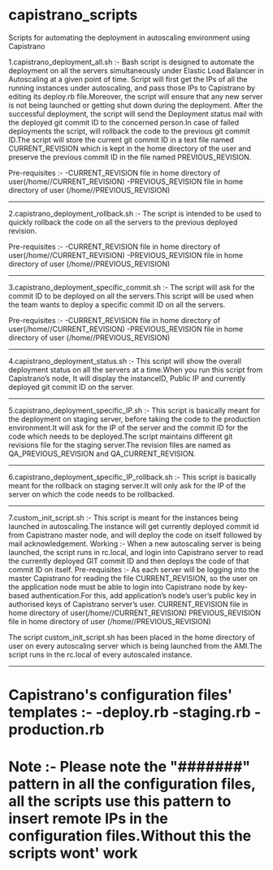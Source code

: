 # capistrano_scripts
Scripts for automating the deployment in autoscaling environment using Capistrano

1.capistrano_deployment_all.sh :- 
Bash script is designed to automate the deployment on all the servers simultaneously under Elastic Load Balancer in Autoscaling at a given point of time. Script will first get the IPs of all the running instances under autoscaling, and pass those IPs to Capistrano by editing its deploy.rb file.Moreover, the script will ensure that any new server is not being launched or getting shut down during the deployment. After the successful deployment, the script will send the Deployment status mail with the deployed git commit ID to the concerned person.In case of failed deployments the script, will rollback the code to the previous git commit ID.The script will store the current git commit ID in a text file named CURRENT_REVISION which is kept in the home directory of the <user> user and preserve the previous commit ID in the file named PREVIOUS_REVISION.

Pre-requisites :-
-CURRENT_REVISION file in home directory of  user(/home/<user>/CURRENT_REVISION)
-PREVIOUS_REVISION file in home directory of  user (/home/<user>/PREVIOUS_REVISION)


-------------------------------------------------------------------------------------------

2.capistrano_deployment_rollback.sh :- 
The script is intended to be used to quickly rollback the code on all the servers to the previous deployed revision.

Pre-requisites :-
-CURRENT_REVISION file in home directory of <user> user(/home/<user>/CURRENT_REVISION)
-PREVIOUS_REVISION file in home directory of <user> user (/home/<user>/PREVIOUS_REVISION)


-------------------------------------------------------------------------------------------

3.capistrano_deployment_specific_commit.sh :- 
The script will ask for the commit ID to be deployed on all the servers.This script will be used when the team wants to deploy a  specific commit ID on all the servers.

Pre-requisites :-
-CURRENT_REVISION file in home directory of <user> user(/home/<user>/CURRENT_REVISION)
-PREVIOUS_REVISION file in home directory of <user> user (/home/<user>/PREVIOUS_REVISION)


-------------------------------------------------------------------------------------------

4.capistrano_deployment_status.sh :- 
This script will show the overall deployment status on all the servers at a time.When you run this script from Capistrano’s node, It will display the instanceID, Public IP and currently deployed git commit ID on the server.


-------------------------------------------------------------------------------------------

5.capistrano_deployment_specific_IP.sh :- 
This script is basically meant for the deployment on staging server, before taking the code to the production environment.It will ask for the IP of the server and the commit ID for the code which needs to be deployed.The script maintains different git revisions file for the staging server.The revision files are named as QA_PREVIOUS_REVISION and QA_CURRENT_REVISION.

-------------------------------------------------------------------------------------------

6.capistrano_deployment_specific_IP_rollback.sh :-
This script is basically meant for the rollback on staging server.It will only ask for the IP of the server on which the code needs to be rollbacked.

-------------------------------------------------------------------------------------------

7.custom_init_script.sh :- 
This script is meant for the instances being launched in autoscaling.The instance will get currently deployed commit id from Capistrano master node, and will deploy the code on itself followed by mail acknowledgement.
Working :- When a new autoscaling server is being launched, the script runs in rc.local, and login into Capistrano server to read the currently deployed GIT commit ID and then deploys the code of that commit ID on itself.
Pre-requisites :-
As each server will be logging into the master Capistrano for reading the file CURRENT_REVISION, so the <user> user on the application node must be able to login into Capistrano node by key-based authentication.For this, add application’s node’s <user> user’s public key in authorised keys of Capistrano server’s <user> user.
CURRENT_REVISION file in home directory of <user> user(/home/<user>/CURRENT_REVISION)
PREVIOUS_REVISION file in home directory of <user> user (/home/<user>/PREVIOUS_REVISION)


 The script custom_init_script.sh has been placed in the home directory of <user> user on every autoscaling server which is being launched from the AMI.The script runs in the rc.local of every autoscaled instance.

-------------------------------------------------------------------------------------------

Capistrano's configuration files' templates  :- 
-deploy.rb
-staging.rb
-production.rb 
=============================================================================================================================================================================================
Note :- Please note the "#######" pattern in all the configuration files, all the scripts use this pattern to insert remote IPs in the configuration files.Without this the scripts wont' work
=============================================================================================================================================================================================
